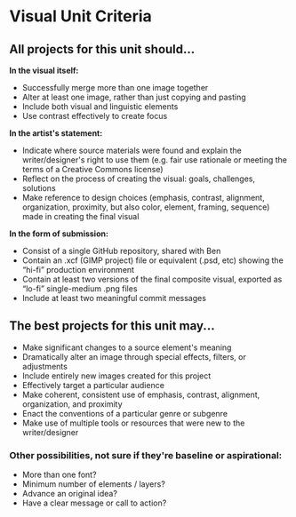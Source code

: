 # Visual Unit Criteria

## All projects for this unit should...

**In the visual itself:**

* Successfully merge more than one image together
* Alter at least one image, rather than just copying and pasting
* Include both visual and linguistic elements
* Use contrast effectively to create focus

**In the artist's statement:**

* Indicate where source materials were found and explain the writer/designer's right to use them (e.g. fair use rationale or meeting the terms of a Creative Commons license)
* Reflect on the process of creating the visual: goals, challenges, solutions
* Make reference to design choices (emphasis, contrast, alignment, organization, proximity, but also color, element, framing, sequence) made in creating the final visual

**In the form of submission:**

* Consist of a single GitHub repository, shared with Ben 
* Contain an .xcf (GIMP project) file or equivalent (.psd, etc) showing the “hi-fi” production environment
* Contain at least two versions of the final composite visual, exported as “lo-fi” single-medium .png files
* Include at least two meaningful commit messages


## The best projects for this unit may...
* Make significant changes to a source element's meaning
* Dramatically alter an image through special effects, filters, or adjustments
* Include entirely new images created for this project
* Effectively target a particular audience
* Make coherent, consistent use of emphasis, contrast, alignment, organization, and proximity
* Enact the conventions of a particular genre or subgenre
* Make use of multiple tools or resources that were new to the writer/designer


### Other possibilities, not sure if they're baseline or aspirational:
* More than one font?
* Minimum number of elements / layers?
* Advance an original idea?
* Have a clear message or call to action?
